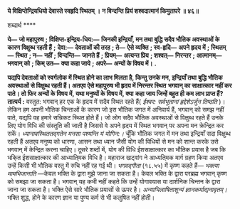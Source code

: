 **ये विक्षिप्तेन्द्रियधियो देवास्ते स्वहृदि स्थितम् ।** **न विन्दन्ति प्रियं शश्वदात्मानं किमुतापरे ॥ ४६॥** 

शब्दार्थ **** 

**ये—** **जो महापुरुष** **; विक्षिप्त-इन्द्रिय-धिय:—** **जिनकी इन्द्रियाँ, मन तथा बुद्धि सदैव भौतिक अवस्थाओं के कारण विक्षुब्ध रहती हैं** **;** **देवा:—** **देवताओं की तरह** **; ते—** **ऐसे व्यक्ति** **; स्व-हृदि—** **अपने हृदय में** **; स्थितम्—** **स्थित** **; न—** **नहीं** **; विन्दन्ति—** **जानते हैं** **; प्रियम्—** **अत्यन्त प्रिय** **; शश्वत्—** **निरन्तर** **; आत्मानम्—** **भगवान् को** **; किम् उत—** **क्या कहा जाये** **; अपरे—** **अन्यों के विषय में।** **.** 

**यद्यपि देवताओं को स्वर्गलोक में स्थित होने का लाभ मिलता है, किन्तु उनके मन, इन्द्रियाँ तथा** **बुद्धि भौतिक अवस्थाओं से विक्षुब्ध रहती हैं। अतएव ऐसे महापुरुष भी हृदय में निरन्तर स्थित** **भगवान् का साक्षात्कार नहीं कर पाते। तो फिर अन्यों के विषय में, यथा मनुष्यों के विषय में, क्या** **कहा जाय जिन्हें बहुत ही कम लाभ प्राप्त हैं?** **तात्पर्य :** वस्तुत: भगवान् हर एक के हृदय में सदैव स्थित रहते हैं( *ईश्वर: सर्वभूतानां हृद्देशेऽर्जुन* *तिष्ठति* )। लेकिन हम अपनी भौतिक चिन्ताओं के कारण जो इस भौतिक जगत में अनिवार्य हैं, भगवान् को समझ नहीं पाते, यद्यपि वह हमारे सन्निकट स्थित होते हैं। जो लोग सदैव भौतिक अवस्थाओं से विक्षुब्ध रहते हैं उनके लिए योग विधि की संस्तुति की जाती है जिससे वे अपने हृदय में स्थित भगवान् पर अपना मन क्रेन्द्रित कर सकें। *ध्यानावस्थिततद्गतेन मनसा पश्यन्ति यं योगिन:।* चूँकि भौतिक जगत में मन तथा इन्द्रियाँ सदा विक्षुब्ध रहती हैं अतएव मनुष्य को धारणा, आसन तथा ध्यान जैसी योग की विधियों से मन को शान्त करके उसे भगवान् में केन्द्रित करना चाहिए। दूसरे शब्दों में, योग की विधि ईशसाक्षात्कार का भौतिक प्रयास है जब कि भकि्त ईशसाक्षात्कार की आध्याति्मक विधि है। महाराज खट्वांग ने आध्यति्मक मार्ग ग्रहण किया अतएव उन्हें किसी भी भौतिक वस्तु में रुचि नहीं रह गई थी। *भगवद्गीता* (१८.५५) में कृष्ण कहते हैं— *भक्त्या मामभिजानाति* —केवल भक्ति के द्वारा मुझे जाना जा सकता है। केवल भक्ति के द्वारा परब्रह्म भगवान् कृष्ण को समझा जा सकता है। भगवान् यह कभी नहीं कहते कि उन्हें योगावयास या दार्शनिक चिन्तन के द्वारा जाना जा सकता है। भक्ति ऐसे सारे भौतिक प्रयासों से ऊपर है। *अन्याभिलाषिताशून्यं ज्ञानकर्माद्यनावृतम्।* भक्ति शुद्ध, होने के कारण ज्ञान या पुण्य कर्म से भी कलुषित नहीं होती।  